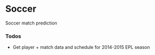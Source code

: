 # Soccer
Soccer match prediction
### Todos
- Get player + match data and schedule for 2014-2015 EPL season

